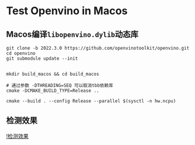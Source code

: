 # Test Openvino in Macos

## Macos编译`libopenvino.dylib`动态库
```
git clone -b 2022.3.0 https://github.com/openvinotoolkit/openvino.git
cd openvino
git submodule update --init


mkdir build_macos && cd build_macos

# 通过参数 -DTHREADING=SEQ 可以取消tbb依赖库
cmake -DCMAKE_BUILD_TYPE=Release ..

cmake --build . --config Release --parallel $(sysctl -n hw.ncpu)
```

## 检测效果

[!检测效果](/images/det_image.jpg)